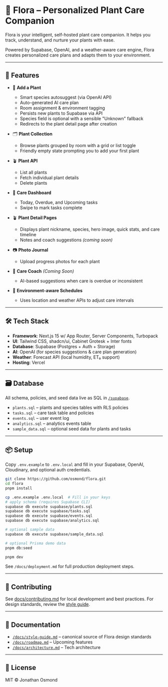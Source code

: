 # 🌿 Flora – Personalized Plant Care Companion

Flora is your intelligent, self-hosted plant care companion.
It helps you track, understand, and nurture your plants with ease.

Powered by Supabase, OpenAI, and a weather-aware care engine,
Flora creates personalized care plans and adapts them to your environment.

---

## 🚀 Features

- 🌱 **Add a Plant**
  - Smart species autosuggest (via OpenAI API)
  - Auto-generated AI care plan
  - Room assignment & environment tagging
  - Persists new plants to Supabase via API
  - Species field is optional with a sensible "Unknown" fallback
  - Redirects to the plant detail page after creation

- 🗂️ **Plant Collection**
  - Browse plants grouped by room with a grid or list toggle
  - Friendly empty state prompting you to add your first plant

- 🪴 **Plant API**
  - List all plants
  - Fetch individual plant details
  - Delete plants

- 📅 **Care Dashboard**
  - Today, Overdue, and Upcoming tasks
  - Swipe to mark tasks complete

 - 🪴 **Plant Detail Pages**
   - Displays plant nickname, species, hero image, quick stats, and care timeline
   - Notes and coach suggestions *(coming soon)*

- 📷 **Photo Journal**
  - Upload progress photos for each plant

- 🧠 **Care Coach** *(Coming Soon)*
  - AI-based suggestions when care is overdue or inconsistent

- 📍 **Environment-aware Schedules**
  - Uses location and weather APIs to adjust care intervals

---

## 🛠️ Tech Stack

- **Framework**: Next.js 15 w/ App Router, Server Components, Turbopack
- **UI**: Tailwind CSS, shadcn/ui, Cabinet Grotesk + Inter fonts
- **Database**: Supabase (Postgres + Auth + Storage)
- **AI**: OpenAI (for species suggestions & care plan generation)
- **Weather**: Forecast API (local humidity, ET₀ support)
- **Hosting**: Vercel

---

## 🗃️ Database

All schema, policies, and seed data live as SQL in [`/supabase`](./supabase).

- `plants.sql` – plants and species tables with RLS policies
- `tasks.sql` – care task table and policies
- `events.sql` – user event log
- `analytics.sql` – analytics events table
- `sample_data.sql` – optional seed data for plants and tasks

---

## 📦 Setup
Copy `.env.example` to `.env.local` and fill in your Supabase, OpenAI, Cloudinary, and optional auth credentials.


```bash
git clone https://github.com/osmond/flora.git
cd flora
pnpm install

cp .env.example .env.local  # Fill in your keys
# apply schema (requires Supabase CLI)
supabase db execute supabase/plants.sql
supabase db execute supabase/tasks.sql
supabase db execute supabase/events.sql
supabase db execute supabase/analytics.sql

# optional sample data
supabase db execute supabase/sample_data.sql

# optional Prisma demo data
pnpm db:seed

pnpm dev
```

See `/docs/deployment.md` for full production deployment steps.

---

## 🤝 Contributing

See [docs/contributing.md](./docs/contributing.md) for local development and best practices. For design standards, review the [style guide](./docs/style-guide.md).

---

## 📘 Documentation

- [`/docs/style-guide.md`](./docs/style-guide.md) – canonical source of Flora design standards
- [`/docs/roadmap.md`](./docs/roadmap.md) – Upcoming features
- [`/docs/architecture.md`](./docs/architecture.md) – Tech architecture

---

## 📄 License

MIT © Jonathan Osmond
